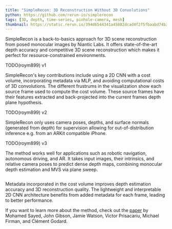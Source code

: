 ```yaml
---
title: "SimpleRecon: 3D Reconstruction Without 3D Convolutions"
python: https://github.com/rerun-io/simplerecon
tags: [3D, depth, time-series, pinhole-camera, mesh]
thumbnail: https://static.rerun.io/394d6544341a45882dcad4f2f5fbaabd74b3d1a3_simplerecon_480w.png
---
```


SimpleRecon is a back-to-basics approach for 3D scene reconstruction from posed monocular images by Niantic Labs. It offers state-of-the-art depth accuracy and competitive 3D scene reconstruction which makes it perfect for resource-constrained environments.

TODO(roym899) v1

SimpleRecon's key contributions include using a 2D CNN with a cost volume, incorporating metadata via MLP, and avoiding computational costs of 3D convolutions. The different frustrums in the visualization show each source frame used to compute the cost volume. These source frames have their features extracted and back-projected into the current frames depth plane hypothesis.

TODO(roym899) v2

SimpleRecon only uses camera poses, depths, and surface normals (generated from depth) for supervision allowing for out-of-distribution inference e.g. from an ARKit compatible iPhone.

TODO(roym899) v3

The method works well for applications such as robotic navigation, autonomous driving, and AR. It takes input images, their intrinsics, and relative camera poses to predict dense depth maps, combining monocular depth estimation and MVS via plane sweep.

<picture>
  <source media="(max-width: 480px)" srcset="https://static.rerun.io/6074c6c7039eccb14796dffda6e158b4d6a09c0e_simplerecon-overview_480w.png">
  <source media="(max-width: 768px)" srcset="https://static.rerun.io/ed7ded09ee1d32c9adae4b8df0b539a57e2286f0_simplerecon-overview_768w.png">
  <source media="(max-width: 1024px)" srcset="https://static.rerun.io/431dd4d4c6d4245ccf4904a38e24ff143713c97d_simplerecon-overview_1024w.png">
  <source media="(max-width: 1200px)" srcset="https://static.rerun.io/59058fb7a7a4a5e3d63116aeb7197fb3f32fe19a_simplerecon-overview_1200w.png">
  <img src="https://static.rerun.io/1f2400ba4f3b90f967f9503b855364363f776dbb_simplerecon-overview_full.png" alt="">
</picture>

Metadata incorporated in the cost volume improves depth estimation accuracy and 3D reconstruction quality. The lightweight and interpretable 2D CNN architecture benefits from added metadata for each frame, leading to better performance.

If you want to learn more about the method, check out the [paper](https://arxiv.org/abs/2208.14743) by Mohamed Sayed, John Gibson, Jamie Watson, Victor Prisacariu, Michael Firman, and Clément Godard.
